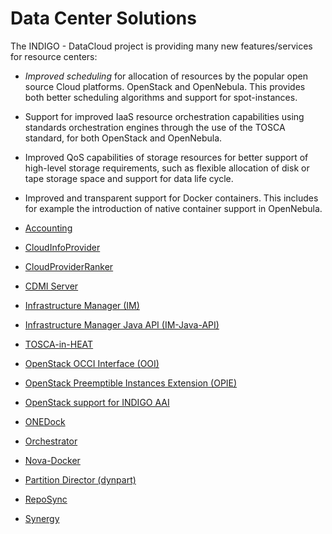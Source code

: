 # Data Center Solutions

The INDIGO - DataCloud project is providing many new features/services for resource centers: 
* *Improved scheduling* for allocation of resources by the popular open source Cloud platforms. OpenStack and OpenNebula. This provides both better scheduling algorithms and support for spot-instances.
* Support for improved IaaS resource orchestration capabilities using standards  orchestration engines through the use of the TOSCA standard, for both OpenStack and OpenNebula.
* Improved QoS capabilities of storage resources for better support of high-level storage requirements, such as flexible allocation of disk or tape storage space and support for data life cycle.
* Improved and transparent support for Docker containers. This includes for example the introduction of native container support in OpenNebula. 

* [Accounting](accounting1.md)
* [CloudInfoProvider](cip1.md)
* [CloudProviderRanker](cpr1.md)
* [CDMI Server](cdmi1.md)
* [Infrastructure Manager (IM)](indigo1/im1.md)
* [Infrastructure Manager Java API (IM-Java-API)](indigo1/imjavaapi1.md)
* [TOSCA-in-HEAT](indigo1/heat-translator1.md) 
* [OpenStack OCCI Interface (OOI)](indigo1/ooi1.md)
* [OpenStack Preemptible Instances Extension (OPIE)](indigo1/opie1.md)
* [OpenStack support for INDIGO AAI](indigo1/keyston_aai1.md)
* [ONEDock](indigo1/onedock1.md)
* [Orchestrator](indigo1/orchestrator1.md)
* [Nova-Docker](indigo1/nova-docker1.md)
* [Partition Director (dynpart)](indigo1/dynpart1.md)
* [RepoSync](indigo1/reposync1.md)
* [Synergy](indigo1/synergy1.md) 

